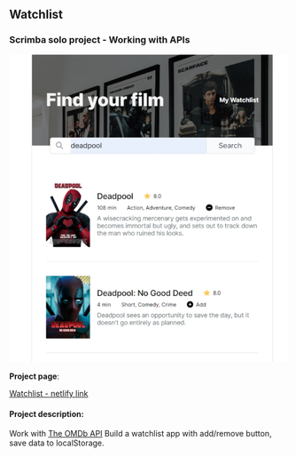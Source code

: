 ## Watchlist

### Scrimba solo project - Working with APIs

![project image](/img/Screen1.jpg)

**Project page**:

[Watchlist - netlify link](https://watchlist-agnkos.netlify.app)

#### Project description:
Work with [The OMDb API](https://www.omdbapi.com/)
Build a watchlist app with add/remove button, save data to localStorage.